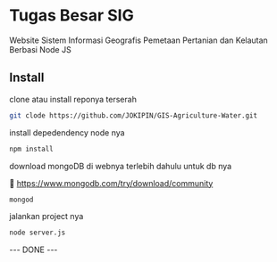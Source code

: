 # Tugas Besar SIG

Website Sistem Informasi Geografis Pemetaan Pertanian dan Kelautan Berbasi Node JS

## Install

clone atau install reponya terserah
```bash
git clode https://github.com/JOKIPIN/GIS-Agriculture-Water.git
```

install depedendency node nya
```bash
npm install
```

download mongoDB di webnya terlebih dahulu untuk db nya

🔗 https://www.mongodb.com/try/download/community

```bash
mongod
```

jalankan project nya
```bash
node server.js
```

--- DONE ---
